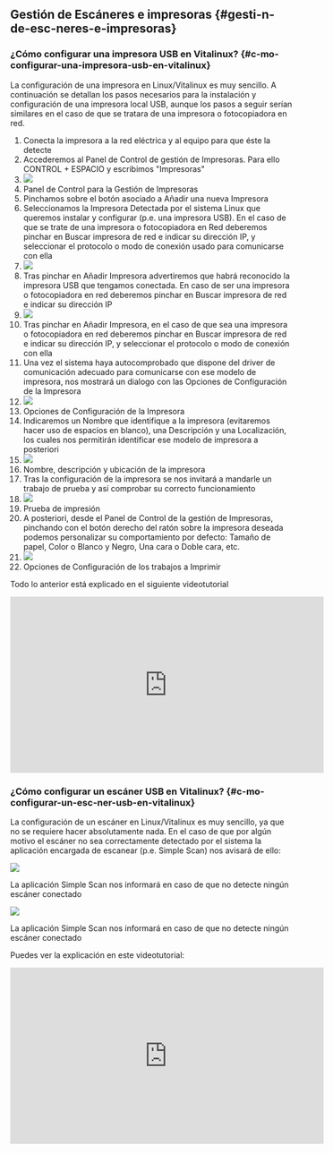 ## Gestión de Escáneres e impresoras {#gesti-n-de-esc-neres-e-impresoras}

### ¿Cómo configurar una impresora USB en Vitalinux? {#c-mo-configurar-una-impresora-usb-en-vitalinux}

La configuración de una impresora en Linux/Vitalinux es muy sencillo. A continuación se detallan los pasos necesarios para la instalación y configuración de una impresora local USB, aunque los pasos a seguir serían similares en el caso de que se tratara de una impresora o fotocopiadora en red.

1.  Conecta la impresora a la red eléctrica y al equipo para que éste la detecte
2.  Accederemos al Panel de Control de gestión de Impresoras. Para ello CONTROL + ESPACIO y escribimos &quot;Impresoras&quot;
3.  ![](/images/image30.png)
4.  Panel de Control para la Gestión de Impresoras
5.  Pinchamos sobre el botón asociado a Añadir una nueva Impresora
6.  Seleccionamos la Impresora Detectada por el sistema Linux que queremos instalar y configurar (p.e. una impresora USB). En el caso de que se trate de una impresora o fotocopiadora en Red deberemos pinchar en Buscar impresora de red e indicar su dirección IP, y seleccionar el protocolo o modo de conexión usado para comunicarse con ella
7.  ![](/images/image15.png)
8.  Tras pinchar en Añadir Impresora advertiremos que habrá reconocido la impresora USB que tengamos conectada. En caso de ser una impresora o fotocopiadora en red deberemos pinchar en Buscar impresora de red e indicar su dirección IP
9.  ![](/images/image56.png)
10.  Tras pinchar en Añadir Impresora, en el caso de que sea una impresora o fotocopiadora en red deberemos pinchar en Buscar impresora de red e indicar su dirección IP, y seleccionar el protocolo o modo de conexión con ella
11.  Una vez el sistema haya autocomprobado que dispone del driver de comunicación adecuado para comunicarse con ese modelo de impresora, nos mostrará un dialogo con las Opciones de Configuración de la Impresora
12.  ![](/images/image57.png)
13.  Opciones de Configuración de la Impresora
14.  Indicaremos un Nombre que identifique a la impresora (evitaremos hacer uso de espacios en blanco), una Descripción y una Localización, los cuales nos permitirán identificar ese modelo de impresora a posteriori
15.  ![](/images/image14.png)
16.  Nombre, descripción y ubicación de la impresora
17.  Tras la configuración de la impresora se nos invitará a mandarle un trabajo de prueba y así comprobar su correcto funcionamiento
18.  ![](/images/image33.png)
19.  Prueba de impresión
20.  A posteriori, desde el Panel de Control de la gestión de Impresoras, pinchando con el botón derecho del ratón sobre la impresora deseada podemos personalizar su comportamiento por defecto: Tamaño de papel, Color o Blanco y Negro, Una cara o Doble cara, etc.
21.  ![](/images/image26.png)
22.  Opciones de Configuración de los trabajos a Imprimir

Todo lo anterior está explicado en el siguiente videotutorial

<iframe width="560" height="315" src="https://www.youtube.com/embed/yuUDWJwABbM?rel=0" frameborder="0" allowfullscreen></iframe>

### ¿Cómo configurar un escáner USB en Vitalinux? {#c-mo-configurar-un-esc-ner-usb-en-vitalinux}

La configuración de un escáner en Linux/Vitalinux es muy sencillo, ya que no se requiere hacer absolutamente nada. En el caso de que por algún motivo el escáner no sea correctamente detectado por el sistema la aplicación encargada de escanear (p.e. Simple Scan) nos avisará de ello:

![](/images/image31.png)

La aplicación Simple Scan nos informará en caso de que no detecte ningún escáner conectado

![](/images/image29.png)

La aplicación Simple Scan nos informará en caso de que no detecte ningún escáner conectado

Puedes ver la explicación en este videotutorial: 

<iframe width="560" height="315" src="https://www.youtube.com/embed/-A6CX4exyeg?rel=0" frameborder="0" allowfullscreen></iframe>